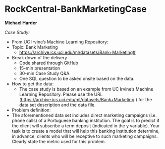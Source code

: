 # RockCentral-BankMarketingCase

**Michael Harder**

*Case Study:*
* From UC Irvine’s Machine Learning Repository:
* Topic: Bank Marketing
  * https://archive.ics.uci.edu/ml/datasets/Bank+Marketing# 
* Break down of the delivery
  * Code shared through GitHub 
  * 15-min presentation
  * 30-min Case Study Q&A
  * One SQL question to be asked onsite based on the data.
* How to get the data:
  * The case study is based on an example from UC Irvine’s Machine Learning Repository. Please use the URL (https://archive.ics.uci.edu/ml/datasets/Bank+Marketing ) for the data set description and the data file.
*	Problem definition:
   * The aforementioned data set includes direct marketing campaigns (i.e. phone calls) of a Portuguese banking institution. The goal is to predict if the client will subscribe a term deposit (indicated in the y variable). Your task is to create a model that will help this banking institution determine, in advance, clients who will be receptive to such marketing campaigns. Clearly state the metric used for this problem.


